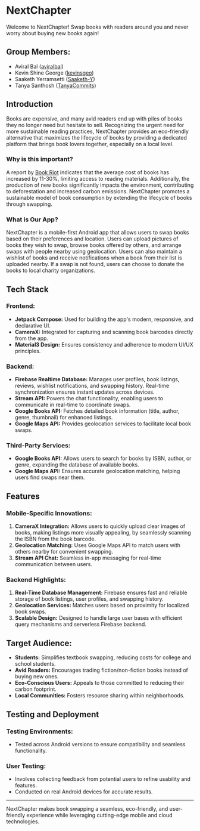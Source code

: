 # NextChapter

Welcome to NextChapter! Swap books with readers around you and never worry about buying new books again!

## Group Members:
- Aviral Bal ([aviralbal](https://github.com/aviralbal))
- Kevin Shine George ([kevinsgeo](https://github.com/kevinsgeo))
- Saaketh Yerramsetti ([Saaketh-Y](https://github.com/Saaketh-Y))
- Tanya Santhosh ([TanyaCommits](https://github.com/TanyaCommits))

## Introduction
Books are expensive, and many avid readers end up with piles of books they no longer need but hesitate to sell. Recognizing the urgent need for more sustainable reading practices, NextChapter provides an eco-friendly alternative that maximizes the lifecycle of books by providing a dedicated platform that brings book lovers together, especially on a local level.

### Why is this important?
A report by [Book Riot](https://bookriot.com/book-price-increase/) indicates that the average cost of books has increased by 11-30%, limiting access to reading materials. Additionally, the production of new books significantly impacts the environment, contributing to deforestation and increased carbon emissions. NextChapter promotes a sustainable model of book consumption by extending the lifecycle of books through swapping.

### What is Our App?
NextChapter is a mobile-first Android app that allows users to swap books based on their preferences and location. Users can upload pictures of books they wish to swap, browse books offered by others, and arrange swaps with people nearby using geolocation. Users can also maintain a wishlist of books and receive notifications when a book from their list is uploaded nearby. If a swap is not found, users can choose to donate the books to local charity organizations.

## Tech Stack
### **Frontend:**
- **Jetpack Compose:** Used for building the app's modern, responsive, and declarative UI.
- **CameraX:** Integrated for capturing and scanning book barcodes directly from the app.
- **Material3 Design:** Ensures consistency and adherence to modern UI/UX principles.

### **Backend:**
- **Firebase Realtime Database:** Manages user profiles, book listings, reviews, wishlist notifications, and swapping history. Real-time synchronization ensures instant updates across devices.
- **Stream API:** Powers the chat functionality, enabling users to communicate in real-time to coordinate swaps.
- **Google Books API:** Fetches detailed book information (title, author, genre, thumbnail) for enhanced listings.
- **Google Maps API:** Provides geolocation services to facilitate local book swaps.

### **Third-Party Services:**
- **Google Books API:** Allows users to search for books by ISBN, author, or genre, expanding the database of available books.
- **Google Maps API:** Ensures accurate geolocation matching, helping users find swaps near them.

## Features
### Mobile-Specific Innovations:
1. **CameraX Integration:** Allows users to quickly upload clear images of books, making listings more visually appealing, by seamlessly scanning the ISBN from the book barcode.
2. **Geolocation Matching:** Uses Google Maps API to match users with others nearby for convenient swapping.
4. **Stream API Chat:** Seamless in-app messaging for real-time communication between users.

### Backend Highlights:
1. **Real-Time Database Management:** Firebase ensures fast and reliable storage of book listings, user profiles, and swapping history.
2. **Geolocation Services:** Matches users based on proximity for localized book swaps.
3. **Scalable Design:** Designed to handle large user bases with efficient query mechanisms and serverless Firebase backend.

## Target Audience:
- **Students:** Simplifies textbook swapping, reducing costs for college and school students.
- **Avid Readers:** Encourages trading fiction/non-fiction books instead of buying new ones.
- **Eco-Conscious Users:** Appeals to those committed to reducing their carbon footprint.
- **Local Communities:** Fosters resource sharing within neighborhoods.

## Testing and Deployment
### **Testing Environments:**
- Tested across Android versions to ensure compatibility and seamless functionality.

### **User Testing:**
- Involves collecting feedback from potential users to refine usability and features.
- Conducted on real Android devices for accurate results.

---

NextChapter makes book swapping a seamless, eco-friendly, and user-friendly experience while leveraging cutting-edge mobile and cloud technologies.
